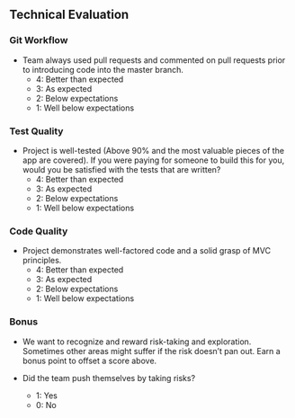 ## Technical Evaluation

### Git Workflow

- Team always used pull requests and commented on pull requests prior to introducing code into the master branch.
  - 4: Better than expected
  - 3: As expected
  - 2: Below expectations
  - 1: Well below expectations


### Test Quality

- Project is well-tested (Above 90% and the most valuable pieces of the app are covered). If you were paying for someone to build this for you, would you be satisfied with the tests that are written?
  - 4: Better than expected
  - 3: As expected
  - 2: Below expectations
  - 1: Well below expectations


### Code Quality

- Project demonstrates well-factored code and a solid grasp of MVC principles.
  - 4: Better than expected
  - 3: As expected
  - 2: Below expectations
  - 1: Well below expectations

### Bonus

- We want to recognize and reward risk-taking and exploration. Sometimes other areas might suffer if the risk doesn’t pan out. Earn a bonus point to offset a score above.

- Did the team push themselves by taking risks?
  - 1: Yes
  - 0: No

